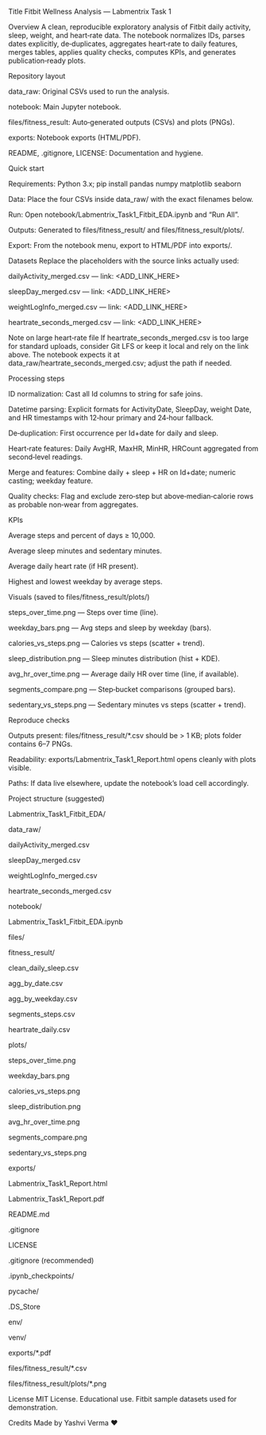 Title
Fitbit Wellness Analysis — Labmentrix Task 1

Overview
A clean, reproducible exploratory analysis of Fitbit daily activity, sleep, weight, and heart‑rate data. The notebook normalizes IDs, parses dates explicitly, de‑duplicates, aggregates heart‑rate to daily features, merges tables, applies quality checks, computes KPIs, and generates publication‑ready plots.

Repository layout

data_raw: Original CSVs used to run the analysis.

notebook: Main Jupyter notebook.

files/fitness_result: Auto‑generated outputs (CSVs) and plots (PNGs).

exports: Notebook exports (HTML/PDF).

README, .gitignore, LICENSE: Documentation and hygiene.

Quick start

Requirements: Python 3.x; pip install pandas numpy matplotlib seaborn

Data: Place the four CSVs inside data_raw/ with the exact filenames below.

Run: Open notebook/Labmentrix_Task1_Fitbit_EDA.ipynb and “Run All”.

Outputs: Generated to files/fitness_result/ and files/fitness_result/plots/.

Export: From the notebook menu, export to HTML/PDF into exports/.

Datasets
Replace the placeholders with the source links actually used:

dailyActivity_merged.csv — link: <ADD_LINK_HERE>

sleepDay_merged.csv — link: <ADD_LINK_HERE>

weightLogInfo_merged.csv — link: <ADD_LINK_HERE>

heartrate_seconds_merged.csv — link: <ADD_LINK_HERE>

Note on large heart‑rate file
If heartrate_seconds_merged.csv is too large for standard uploads, consider Git LFS or keep it local and rely on the link above. The notebook expects it at data_raw/heartrate_seconds_merged.csv; adjust the path if needed.

Processing steps

ID normalization: Cast all Id columns to string for safe joins.

Datetime parsing: Explicit formats for ActivityDate, SleepDay, weight Date, and HR timestamps with 12‑hour primary and 24‑hour fallback.

De‑duplication: First occurrence per Id+date for daily and sleep.

Heart‑rate features: Daily AvgHR, MaxHR, MinHR, HRCount aggregated from second‑level readings.

Merge and features: Combine daily + sleep + HR on Id+date; numeric casting; weekday feature.

Quality checks: Flag and exclude zero‑step but above‑median‑calorie rows as probable non‑wear from aggregates.

KPIs

Average steps and percent of days ≥ 10,000.

Average sleep minutes and sedentary minutes.

Average daily heart rate (if HR present).

Highest and lowest weekday by average steps.

Visuals (saved to files/fitness_result/plots/)

steps_over_time.png — Steps over time (line).

weekday_bars.png — Avg steps and sleep by weekday (bars).

calories_vs_steps.png — Calories vs steps (scatter + trend).

sleep_distribution.png — Sleep minutes distribution (hist + KDE).

avg_hr_over_time.png — Average daily HR over time (line, if available).

segments_compare.png — Step‑bucket comparisons (grouped bars).

sedentary_vs_steps.png — Sedentary minutes vs steps (scatter + trend).

Reproduce checks

Outputs present: files/fitness_result/*.csv should be > 1 KB; plots folder contains 6–7 PNGs.

Readability: exports/Labmentrix_Task1_Report.html opens cleanly with plots visible.

Paths: If data live elsewhere, update the notebook’s load cell accordingly.

Project structure (suggested)

Labmentrix_Task1_Fitbit_EDA/

data_raw/

dailyActivity_merged.csv

sleepDay_merged.csv

weightLogInfo_merged.csv

heartrate_seconds_merged.csv

notebook/

Labmentrix_Task1_Fitbit_EDA.ipynb

files/

fitness_result/

clean_daily_sleep.csv

agg_by_date.csv

agg_by_weekday.csv

segments_steps.csv

heartrate_daily.csv

plots/

steps_over_time.png

weekday_bars.png

calories_vs_steps.png

sleep_distribution.png

avg_hr_over_time.png

segments_compare.png

sedentary_vs_steps.png

exports/

Labmentrix_Task1_Report.html

Labmentrix_Task1_Report.pdf

README.md

.gitignore

LICENSE

.gitignore (recommended)

.ipynb_checkpoints/

pycache/

.DS_Store

env/

venv/

exports/*.pdf

files/fitness_result/*.csv

files/fitness_result/plots/*.png

License
MIT License. Educational use. Fitbit sample datasets used for demonstration.

Credits
Made by Yashvi Verma ❤️
